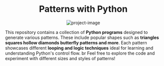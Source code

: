 <h1 align="center" id="title">Patterns with Python</h1>

<p align="center"><img src="https://miro.medium.com/v2/resize:fit:2000/1*8yRJzazvRJcAet3FW0HaOQ.png" alt="project-image"></p>

<p id="description">This repository contains a collection of <b>Python programs</b> designed to generate various patterns. These include popular shapes such as <b>triangles squares hollow diamonds butterfly patterns and more</b>. Each pattern showcases different <b>looping and logic techniques</b> ideal for learning and understanding Python's control flow. br Feel free to explore the code and experiment with different sizes and styles of patterns!</p>
